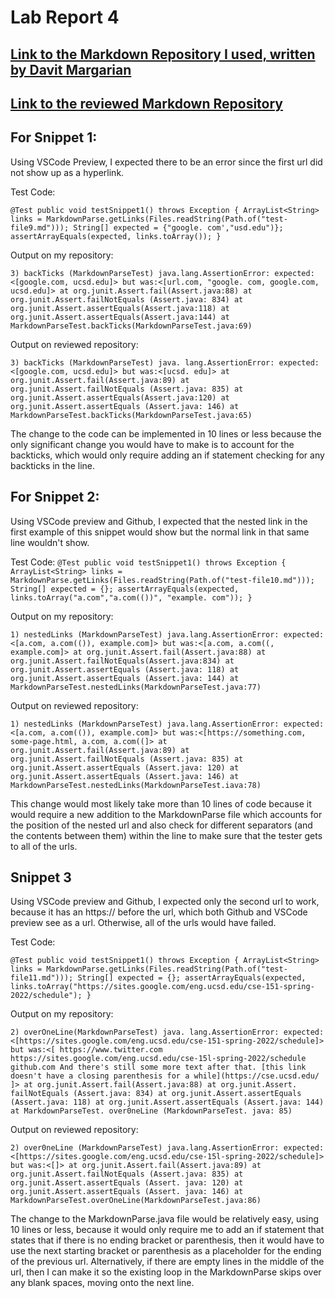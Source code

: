 # Lab Report 4

## [Link to the Markdown Repository I used, written by Davit Margarian](https://github.com/UDXS/markdown-parser)

## [Link to the reviewed Markdown Repository](https://github.com/canitry/cse15l-lab-reports)

## For Snippet 1:

Using VSCode Preview, I expected there to be an error since the first url did not show up as a hyperlink.

Test Code:

`@Test
  public void testSnippet1() throws Exception {
    ArrayList<String> links = MarkdownParse.getLinks(Files.readString(Path.of("test-file9.md")));
    String[] expected = {"google. com',"usd.edu")};
    assertArrayEquals(expected, links.toArray());
  }`
  
Output on my repository:

`3) backTicks (MarkdownParseTest)
java.lang.AssertionError: expected:<[google.com, ucsd.edu]> but was:<[url.com,
"google. com, google.com, ucsd.edu]>
at org.junit.Assert.fail(Assert.java:88)
at org.junit.Assert.failNotEquals (Assert.java: 834)
at org.junit.Assert.assertEquals(Assert.java:118)
at org.junit.Assert.assertEquals(Assert.java:144)
at MarkdownParseTest.backTicks(MarkdownParseTest.java:69)`

Output on reviewed repository:

`3) backTicks (MarkdownParseTest)
java. lang.AssertionError: expected: <[google.com, ucsd.edu]> but was:<[ucsd. edu]>
at org.junit.Assert.fail(Assert.java:89)
at org.junit.Assert.failNotEquals (Assert.java: 835)
at org.junit.Assert.assertEquals(Assert.java:120)
at org.junit.Assert.assertEquals (Assert.java: 146)
at MarkdownParseTest.backTicks(MarkdownParseTest.java:65)`

The change to the code can be implemented in 10 lines or less because the only significant change you would have to make is to account for the backticks, which would only require adding an if statement checking for any backticks in the line.

## For Snippet 2:

Using VSCode preview and Github, I expected that the nested link in the first example of this snippet would show but the normal link in that same line wouldn't show.

Test Code:
`@Test
  public void testSnippet1() throws Exception {
    ArrayList<String> links = MarkdownParse.getLinks(Files.readString(Path.of("test-file10.md")));
    String[] expected = {};
    assertArrayEquals(expected, links.toArray("a.com","a.com(())", "example. com"));
  }`
  
Output on my repository:

`1) nestedLinks (MarkdownParseTest)
java.lang.AssertionError: expected:<[a.com, a.com(()), example.com]> but was:<[a.com, a.com((, example.com]>
at org.junit.Assert.fail(Assert.java:88)
at org.junit.Assert.failNotEquals(Assert.java:834)
at org.junit.Assert.assertEquals (Assert.java: 118)
at org.junit.Assert.assertEquals (Assert.java: 144)
at MarkdownParseTest.nestedLinks(MarkdownParseTest.java:77)`

Output on reviewed repository:

`1) nestedLinks (MarkdownParseTest)
java.lang.AssertionError: expected:<[a.com, a.com(()), example.com]> but was:<[https://something.com, some-page.html, a.com, a.com((]>
at org.junit.Assert.fail(Assert.java:89)
at org.junit.Assert.failNotEquals (Assert.java: 835)
at org.junit.Assert.assertEquals (Assert.java: 120)
at org.junit.Assert.assertEquals (Assert.java: 146)
at MarkdownParseTest.nestedLinks(MarkdownParseTest.iava:78)`

This change would most likely take more than 10 lines of code because it would require a new addition to the MarkdownParse file which accounts for the position of the nested url and also check for different separators (and the contents between them) within the line to make sure that the tester gets to all of the urls.

## Snippet 3
Using VSCode preview and Github, I expected only the second url to work, because it has an https:// before the url, which both Github and VSCode preview see as a url. Otherwise, all of the urls would have failed.

Test Code:

`@Test
  public void testSnippet1() throws Exception {
    ArrayList<String> links = MarkdownParse.getLinks(Files.readString(Path.of("test-file11.md")));
    String[] expected = {};
    assertArrayEquals(expected, links.toArray("https://sites.google.com/eng.ucsd.edu/cse-151-spring-2022/schedule");
  }`
  
Output on my repository:

`2) overOneLine(MarkdownParseTest)
java. lang.AssertionError: expected:<[https://sites.google.com/eng.ucsd.edu/cse-151-spring-2022/schedule]> but was:<[
https://www.twitter.com
https://sites.google.com/eng.ucsd.edu/cse-15l-spring-2022/schedule
github.com
And there's still some more text after that.
[this link doesn't have a closing parenthesis for a while](https://cse.ucsd.edu/
]>
at org.junit.Assert.fail(Assert.java:88)
at org.junit.Assert. failNotEquals (Assert.java: 834)
at
org.junit.Assert.assertEquals (Assert.java: 118)
at org.junit.Assert.assertEquals (Assert.java: 144)
at MarkdownParseTest. over0neLine (MarkdownParseTest. java: 85)`

Output on reviewed repository:

`2) over0neLine (MarkdownParseTest)
java.lang.AssertionError: expected:<[https://sites.google.com/eng.ucsd.edu/cse-15l-spring-2022/schedule]> but was:<[]>
at org.junit.Assert.fail(Assert.java:89)
at org.junit.Assert.failNotEquals (Assert.java: 835)
at org.junit.Assert.assertEquals (Assert. java: 120)
at org.junit.Assert.assertEquals (Assert. java: 146)
at MarkdownParseTest.overOneLine(MarkdownParseTest.java:86)`

The change to the MarkdownParse.java file would be relatively easy, using 10 lines or less, because it would only require me to add an if statement that states that if there is no ending bracket or parenthesis, then it would have to use the next starting bracket or parenthesis as a placeholder for the ending of the previous url. Alternatively, if there are empty lines in the middle of the url, then I can make it so the existing loop in the MarkdownParse skips over any blank spaces, moving onto the next line.
